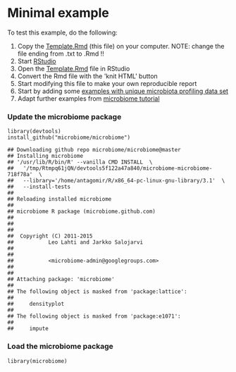 <!--
  %\VignetteEngine{knitr::rmarkdown}
  %\VignetteIndexEntry{Project Template}
  %\usepackage[utf8]{inputenc}
-->


Minimal example
===============

To test this example, do the following:

1.  Copy the
    [Template.Rmd](https://raw.githubusercontent.com/microbiome/microbiome/master/vignettes/Template.Rmd)
    (this file) on your computer. NOTE: change the file ending from .txt
    to .Rmd !!
2.  Start [RStudio](http://www.rstudio.com/)
3.  Open the
    [Template.Rmd](https://raw.githubusercontent.com/microbiome/microbiome/master/vignettes/Template.Rmd)
    file in RStudio
4.  Convert the Rmd file with the 'knit HTML' button
5.  Start modifying this file to make your own reproducible report
6.  Start by adding some [examples with unique microbiota profiling data
    set](https://github.com/microbiome/microbiome/blob/master/vignettes/Atlas.Rmd)
7.  Adapt further examples from [microbiome
    tutorial](https://github.com/microbiome/microbiome/blob/master/vignettes/vignette.md)

### Update the microbiome package

    library(devtools)
    install_github("microbiome/microbiome")

    ## Downloading github repo microbiome/microbiome@master
    ## Installing microbiome
    ## '/usr/lib/R/bin/R' --vanilla CMD INSTALL  \
    ##   '/tmp/Rtmpq61jQN/devtools5f122a47a840/microbiome-microbiome-718f78a'  \
    ##   --library='/home/antagomir/R/x86_64-pc-linux-gnu-library/3.1'  \
    ##   --install-tests 
    ## 
    ## Reloading installed microbiome
    ## 
    ## microbiome R package (microbiome.github.com)
    ##           
    ## 
    ## 
    ##  Copyright (C) 2011-2015
    ##           Leo Lahti and Jarkko Salojarvi 
    ## 
    ##         
    ##           <microbiome-admin@googlegroups.com>
    ## 
    ## 
    ## Attaching package: 'microbiome'
    ## 
    ## The following object is masked from 'package:lattice':
    ## 
    ##     densityplot
    ## 
    ## The following object is masked from 'package:e1071':
    ## 
    ##     impute

### Load the microbiome package

    library(microbiome)
